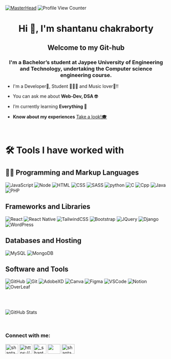 [![MasterHead](https://user-images.githubusercontent.com/48784001/203785020-2b4826c1-7ddb-4de8-b65b-ebf6e04c5290.jpeg)](https://rishavchanda.io)
![Profile View Counter](https://komarev.com/ghpvc/?username=shantanu-chakraborty02)


<h1 align="center">Hi 👋, I'm shantanu chakraborty</h1>
<h2 align="center">Welcome to my Git-hub</h2>
<h3 align="center">I'm a Bachelor’s student at Jaypee University of Engineering and Technology, undertaking the Computer science engineering course. </h3>


- I'm a Developer🎯, Student 👨🏻‍🎓 and Music lover🎼!!

- You can ask me about **Web-Dev, DSA 🤓**

- I’m currently learning **Everything 🤭**

- **Know about my experiences** <a href="https://drive.google.com/file/d/1QIkG2hEAzocqzezPgDFFR4Ol147DK0GS/view?usp=sharing">Take a look!🎓</a>


<br>
  
<h1> 🛠️ Tools I have worked with</h1>

## 👨‍💻 Programming and Markup Languages

![JavaScript](https://img.shields.io/badge/JavaScript-323330?style=for-the-badge&logo=javascript&logoColor=F7DF1E)
![Node](https://img.shields.io/badge/Node.js-43853D?style=for-the-badge&logo=node.js&logoColor=white)
![HTML](https://img.shields.io/badge/HTML5-E34F26?style=for-the-badge&logo=html5&logoColor=white)
![CSS](https://img.shields.io/badge/CSS3-1572B6?style=for-the-badge&logo=css3&logoColor=white)
![SASS](https://img.shields.io/badge/Sass-CC6699?style=for-the-badge&logo=sass&logoColor=white)
![python](https://img.shields.io/badge/Python-14354C?style=for-the-badge&logo=python&logoColor=white)
![C](https://img.shields.io/badge/C-00599C?style=for-the-badge&logo=c&logoColor=white)
![Cpp](https://img.shields.io/badge/C%2B%2B-00599C?style=for-the-badge&logo=c%2B%2B&logoColor=white)
![Java](https://img.shields.io/badge/Java-ED8B00?style=for-the-badge&logo=java&logoColor=white)
![PHP](https://img.shields.io/badge/PHP-777BB4?style=for-the-badge&logo=php&logoColor=white)

## Frameworks and Libraries

![React](https://img.shields.io/badge/React-20232A?style=for-the-badge&logo=react&logoColor=61DAFB)
![React Native](https://img.shields.io/badge/React_Native-20232A?style=for-the-badge&logo=react&logoColor=61DAFB)
![TailwindCSS](https://img.shields.io/badge/Tailwind_CSS-38B2AC?style=for-the-badge&logo=tailwind-css&logoColor=white)
![Bootstrap](https://img.shields.io/badge/Bootstrap-563D7C?style=for-the-badge&logo=bootstrap&logoColor=white)
![JQuery](https://img.shields.io/badge/jQuery-0769AD?style=for-the-badge&logo=jquery&logoColor=white)
![Django](https://img.shields.io/badge/Django-092E20?style=for-the-badge&logo=django&logoColor=white)
![WordPress](https://img.shields.io/badge/Wordpress-21759B?style=for-the-badge&logo=wordpress&logoColor=white)

## Databases and Hosting

![MySQL](https://img.shields.io/badge/MySQL-00000F?style=for-the-badge&logo=mysql&logoColor=white)
![MongoDB](https://img.shields.io/badge/MongoDB-4EA94B?style=for-the-badge&logo=mongodb&logoColor=white)

## Software and Tools

![GitHub](https://img.shields.io/badge/GitHub-100000?style=for-the-badge&logo=github&logoColor=white)
![Git](https://img.shields.io/badge/GIT-E44C30?style=for-the-badge&logo=git&logoColor=white)
![AdobeXD](https://img.shields.io/badge/Adobe%20XD-470137?style=for-the-badge&logo=Adobe%20XD&logoColor=#FF61F6)
![Canva](https://img.shields.io/badge/Canva-%2300C4CC.svg?&style=for-the-badge&logo=Canva&logoColor=white)
![Figma](https://img.shields.io/badge/Figma-F24E1E?style=for-the-badge&logo=figma&logoColor=white)
![VSCode](https://img.shields.io/badge/Visual_Studio_Code-0078D4?style=for-the-badge&logo=visual%20studio%20code&logoColor=white)
![Notion](https://img.shields.io/badge/Notion-000000?style=for-the-badge&logo=notion&logoColor=white)
![OverLeaf](https://img.shields.io/badge/Overleaf-47A141?style=for-the-badge&logo=Overleaf&logoColor=white)


<br>
<br>


![GitHub Stats](https://github-readme-stats.vercel.app/api?username=shantanu-chakraborty02&theme=radical)


<br>


<h3 align="left">Connect with me:</h3>
<p align="left">
 
<a href="mailto:Shantanuch02@gmail.com" target="blank"><img align="center" src="https://cdn-icons-png.flaticon.com/128/5968/5968534.png" alt="shantanuch02@gmail.com" height="30" width="40" /></a>
<a href="https://www.linkedin.com/in/shantanu-chakraborty-4165b5200/" target="_blank"><img align="center" src="https://img.icons8.com/color/2x/linkedin-circled--v3.png" alt="https://www.linkedin.com/in/shantanu-chakraborty-4165b5200/" height="30" width="40" /></a>
<a href="https://instagram.com/_shantanu_02_" target="blank"><img align="center" src="https://cdn-icons-png.flaticon.com/128/1384/1384063.png" alt="_shantanu_02_" height="30" width="40" /></a>
<a href="https://wa.me/+916263628382" target="blank"><img align="center" src="https://cdn-icons-png.flaticon.com/512/220/220236.png" height="30" width="40"/></a>
<a href="https://www.leetcode.com/shantanu_ch02" target="blank"><img align="center" src="https://upload.wikimedia.org/wikipedia/commons/thumb/a/ab/LeetCode_logo_white_no_text.svg/1734px-LeetCode_logo_white_no_text.svg.png" alt="shantanu_ch02" height="30" width="40" /></a>

  
  
  
  
